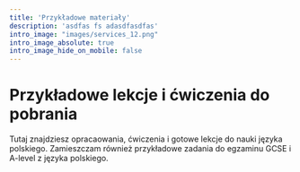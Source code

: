 ```yaml
---
title: 'Przykładowe materiały'
description: 'asdfas fs adasdfasdfas'
intro_image: "images/services_12.png"
intro_image_absolute: true
intro_image_hide_on_mobile: false
--- 
```


# Przykładowe lekcje i ćwiczenia do pobrania

Tutaj znajdziesz opracaowania, ćwiczenia i gotowe lekcje do nauki języka polskiego.
Zamieszczam również przykładowe zadania do egzaminu 
GCSE i A-level z języka polskiego.
